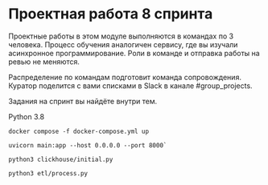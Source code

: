 # Проектная работа 8 спринта

Проектные работы в этом модуле выполняются в командах по 3 человека. Процесс обучения аналогичен сервису, где вы изучали асинхронное программирование. Роли в команде и отправка работы на ревью не меняются.

Распределение по командам подготовит команда сопровождения. Куратор поделится с вами списками в Slack в канале #group_projects.

Задания на спринт вы найдёте внутри тем.

Python 3.8

```shell
docker compose -f docker-compose.yml up
```

```shell
uvicorn main:app --host 0.0.0.0 --port 8000`
```


```shell
python3 clickhouse/initial.py
```

```shell
python3 etl/process.py
```
